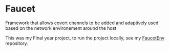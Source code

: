 # Faucet
Framework that allows covert channels to be added and adaptively used based on the network environement around the host

This was my Final year project, to run the project locally, see my [FaucetEnv](https://www.github.com/OscarCornish/FaucetEnv) repository.
